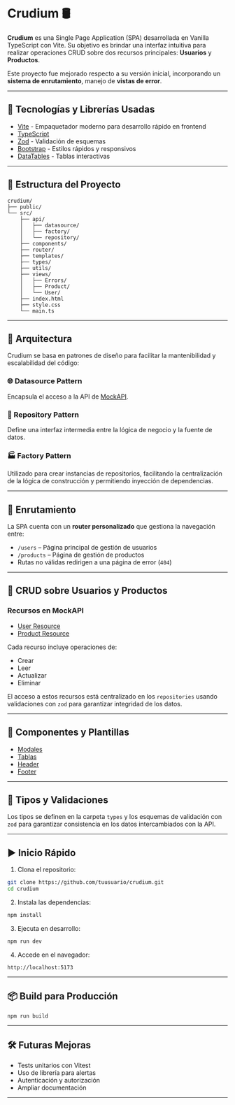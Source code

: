# Crudium 🛢️

**Crudium** es una Single Page Application (SPA) desarrollada en Vanilla TypeScript con Vite. Su objetivo es brindar una interfaz intuitiva para realizar operaciones CRUD sobre dos recursos principales: **Usuarios** y **Productos**.

Este proyecto fue mejorado respecto a su versión inicial, incorporando un **sistema de enrutamiento**, manejo de **vistas de error**.

---

## 🚀 Tecnologías y Librerías Usadas

- [Vite](https://vitejs.dev/) - Empaquetador moderno para desarrollo rápido en frontend
- [TypeScript](https://www.typescriptlang.org/)
- [Zod](https://zod.dev/) - Validación de esquemas
- [Bootstrap](https://getbootstrap.com/) - Estilos rápidos y responsivos
- [DataTables](https://datatables.net/) - Tablas interactivas

---

## 📁 Estructura del Proyecto

```
crudium/
├── public/
└── src/
    ├── api/
    │   ├── datasource/
    │   ├── factory/
    │   └── repository/
    ├── components/
    ├── router/
    ├── templates/
    ├── types/
    ├── utils/
    ├── views/
    │   ├── Errors/
    │   ├── Product/
    │   └── User/
    ├── index.html
    ├── style.css
    └── main.ts
````

---

## 🧠 Arquitectura

Crudium se basa en patrones de diseño para facilitar la mantenibilidad y escalabilidad del código:

### 🌐 Datasource Pattern

Encapsula el acceso a la API de [MockAPI](https://mockapi.io/).

### 🧩 Repository Pattern

Define una interfaz intermedia entre la lógica de negocio y la fuente de datos. 

### 🏭 Factory Pattern

Utilizado para crear instancias de repositorios, facilitando la centralización de la lógica de construcción y permitiendo inyección de dependencias.

---

## 🔗 Enrutamiento

La SPA cuenta con un **router personalizado** que gestiona la navegación entre:

- `/users` – Página principal de gestión de usuarios
- `/products` – Página de gestión de productos
- Rutas no válidas redirigen a una página de error (`404`)

---

## 🔧 CRUD sobre Usuarios y Productos

### Recursos en MockAPI

- [User Resource](https://6823f16c65ba058033985469.mockapi.io/api/v1/users)  
- [Product Resource](https://6823f16c65ba058033985469.mockapi.io/api/v1/products)

Cada recurso incluye operaciones de:
- Crear
- Leer
- Actualizar
- Eliminar

El acceso a estos recursos está centralizado en los `repositories` usando validaciones con `zod` para garantizar integridad de los datos.

---

## 🧩 Componentes y Plantillas

- [Modales](src/components/FormModal.ts)
- [Tablas](src/components/Table.ts)
- [Header](src/templates/Header.ts)
- [Footer](src/templates/Footer.ts)

---

## 📄 Tipos y Validaciones

Los tipos se definen en la carpeta `types` y los esquemas de validación con `zod` para garantizar consistencia en los datos intercambiados con la API.

---

## ▶️ Inicio Rápido

1. Clona el repositorio:

```bash
git clone https://github.com/tuusuario/crudium.git
cd crudium
````

2. Instala las dependencias:

```bash
npm install
```

3. Ejecuta en desarrollo:

```bash
npm run dev
```

4. Accede en el navegador:

```
http://localhost:5173
```

---

## 📦 Build para Producción

```bash
npm run build
```

---

## 🛠 Futuras Mejoras

* Tests unitarios con Vitest
* Uso de librería para alertas
* Autenticación y autorización
* Ampliar documentación

---
